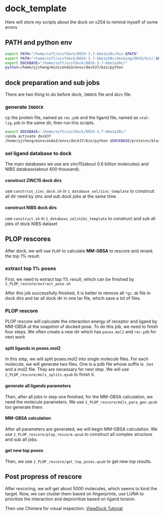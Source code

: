 # dock_template

Here will store my scripts about the dock on x254 to remind myself of some errors

## PATH and python env 

```bash
export PATH="/home/soft/ucsfdock/DOCK-3.7-bbe1a30c/bin:$PATH"
export PATH="/home/soft/ucsfdock/DOCK-3.7-bbe1a30c/docking/DOCK/bin/:$PATH"
export DOCKBASE="/home/soft/ucsfdock/DOCK-3.7-bbe1a30c/"
python=/home/yjcheng/miniconda3/envs/dock37/bin/python
```

## dock preparation and sub jobs

There are two thing to do before dock, `INDOCK` file and `db2s` file.

### generate `INDOCK`

cp the protein file, named as `rec.pdb` and the ligand file, named as `xtal-lig.pdb` in the same dir, then run this scripts.

```bash
export DOCKBASE='/home/soft/ucsfdock/DOCK-3.7-bbe1a30c/'
conda activate dock37
/home/yjcheng/miniconda3/envs/dock37/bin/python $DOCKBASE/proteins/blastermaster/blastermaster.py --addhOptions=" -HIS -FLIPs " -v  
```

### sel ligand database to dock

The main databases we use are zinc15(about 0.6 billion molecules) and NIBS database(about 400 thousand).

#### construct ZINC15 dock dirs

use `constrcut_zinc_dock.sh` in `1_database_sel/zinc_template` to constrcut all dir need by zinc and sub dock jobs at the same time. 

#### construct NIBS dock dirs

use `construct.sh` in `1_database_sel/nibs_template` to construct and sub all jobs of dock NIBS dataset

## PLOP rescores

After dock, we will use `PLOP` to calculate **MM-GBSA** to rescore and rerank the top 1% result. 

### extract top 1% poses

First, we need to extract top 1% result, which can be finished by `2_PLOP_rescore/extract_pose.sh`

After this job successfully finished, it is better to remove all `*gz.db` file in dock dirs and tar all dock dir in one tar file, which save a lot of files. 

### PLOP rescore

PLOP rescore will calculate the interaction energy of receptor and ligand by MM-GBSA at the snapshot of docked pose. To do this job, we need to finish four steps. We often create a new dir which has `poses.mol2` and `rec.pdb` for next work

#### split ligands in poses.mol2 

In this step, we will split poses.mol2 into single molecule files. For each molecule, we will generate two files. One is a pdb file whose suffix is `.het` and a mol2 file. They are necessary for next step.
We will use `2_PLOP_rescore/mols_splits.qsub` to finish it. 

#### generate all ligands parameters 

Then, after all jobs in step one finished, for the MM-GBSA calculation, we need the molecule parameters. We use `2_PLOP_rescore/mols_para_gen.qsub` too generate them.

#### MM-GBSA calculation 

After all parameters are generated, we will begin MM-GBSA calculation. We use `2_PLOP_rescore/plop_rescore.qsub` to construct all complex structure and sub all jobs.

#### get new top poses

Then, we use `2_PLOP_rescore/get_top_poses.qsub` to get new top results.

## Post propress of rescore

After rescoring, we will get about 5000 molecules, which seems to bind the target. Now, we can cluster them based on fingerprints, use LUNA to prioritize the interaction and deprioritize based on ligand torsion. 

Then use Chimera for visual inspection.
[ViewDock Tutorial](https://www.cgl.ucsf.edu/chimera/docs/UsersGuide/tutorials/vdtut.html)


